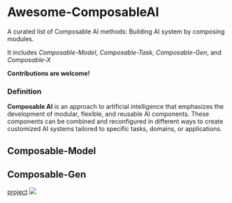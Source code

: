 # Awesome-ComposableAI

A curated list of Composable AI methods: Building AI system by composing modules.

It includes *Composable-Model*, *Composable-Task*, *Composable-Gen*, and *Composable-X*

**Contributions are welcome!**

### Definition

**Composable AI** is an approach to artificial intelligence that emphasizes the development of modular, flexible, and reusable AI components. These components can be combined and reconfigured in different ways to create customized AI systems tailored to specific tasks, domains, or applications.

## Composable-Model


## Composable-Gen

[project](https://github.com/albarji/mixture-of-diffusers)
![](https://user-images.githubusercontent.com/9654655/195362341-bc7766c2-f5c6-40f2-b457-59277aa11027.png)